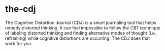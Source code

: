 # the-cdj
The Cognitive Distortion Journal (CDJ) is a smart journaling tool that helps remedy distorted thinking. It can feel impossible to follow the CBT technique of labeling distorted thinking and finding alternative modes of thought (i.e. reframing) while cognitive distortions are occurring. The CDJ does that work for you.
